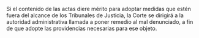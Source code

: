 Si el contenido de las actas diere mérito para adoptar medidas que estén fuera del alcance de los Tribunales de Justicia, la Corte se dirigirá a la autoridad administrativa llamada a poner remedio al mal denunciado, a fin de que adopte las providencias necesarias para ese objeto.
